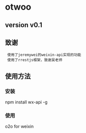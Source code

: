 otwoo
=====
version v0.1
------
致谢
------
     使用了jeremywei的weixin-api实现的功能
     使用了rrestjs框架，致谢吴老师
使用方法
------
### 安装
npm install wx-api -g
### 使用

o2o for weixin

